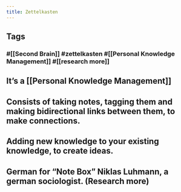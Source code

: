 ```yaml
---
title: Zettelkasten
---
```


## Tags
### #[[Second Brain]] #zettelkasten #[[Personal Knowledge Management]] #[[research more]]
## It’s a [[Personal Knowledge Management]]
## Consists of taking notes, tagging them and making bidirectional links between them, to make connections.
## Adding new knowledge to your existing knowledge, to create ideas.
## German for “Note Box” Niklas Luhmann, a german sociologist. (Research more)
##
